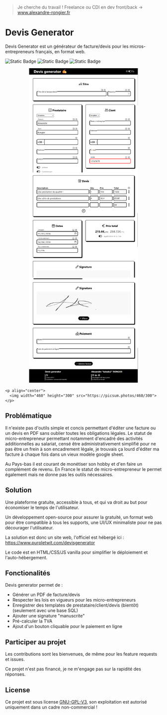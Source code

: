 > Je cherche du travail ! Freelance ou CDI en dev front/back -> www.alexandre-rongier.fr
# Devis Generator

Devis Generator est un générateur de facture/devis pour les micros-entrepreneurs français, en format web.

![Static Badge](https://img.shields.io/badge/Licencse-GPL_V3-red) ![Static Badge](https://img.shields.io/badge/__-vanilla-yellow?style=flat&logo=javascript) ![Static Badge](https://img.shields.io/badge/__-Node--Red-red?style=flat&logo=nodered&logoColor=%23ff0505)


<p align="center">
  <img width="350" height="335" src="https://raw.githubusercontent.com/tainalo2/devis_generator/main/image_for_readme_1.png">
  <img width="350" height="335" src="https://raw.githubusercontent.com/tainalo2/devis_generator/main/image_for_readme_2.png">
  <img width="350" height="335" src="https://raw.githubusercontent.com/tainalo2/devis_generator/main/image_for_readme_3.png">
</p>

```
<p align="center">
  <img width="460" height="300" src="https://picsum.photos/460/300">
</p>
```


## Problématique
Il n'existe pas d'outils simple et concis permettant d'éditer une facture ou un devis en PDF sans oublier toutes les obligations légales. Le statut de micro-entrepreneur permettant notamment d'encadré des activités additionnelles au salariat, censé être administrativement simplifié pour ne pas être un frein à son encadrement légale, je trouvais ça lourd d'éditer ma facture à chaque fois dans un vieux modèle google sheet.

Au Pays-bas il est courant de monétiser son hobby et d'en faire un complément de revenu. En France le statut de micro-entrepreneur le permet également mais ne donne pas les outils nécessaires.

## Solution
Une plateforme gratuite, accessible à tous, et qui va droit au but pour économiser le temps de l'utilisateur.

Un développement open-source pour assurer la gratuité, un format web pour être compatible à tous les supports, une UI/UX minimaliste pour ne pas décourager l'utilisateur.

La solution est donc un site web, l'officiel est hébergé ici : https://www.purpletwit.com/devisgenerator

Le code est en HTML/CSS/JS vanilla pour simplifier le déploiement et l'auto-hébergement.

## Fonctionalités

Devis generator permet de :
* Générer un PDF de facture/devis
* Respecter les lois en vigueurs pour les micro-entrepreneurs
* Enregistrer des templates de prestataire/client/devis (bientôt) (seulement avec une base SQL)
* Ajouter une signature "manuscrite"
* Pré-calculer la TVA
* Ajout d'un bouton cliquable pour le paiement en ligne

## Participer au projet

Les contributions sont les bienvenues, de même pour les feature requests et issues.

Ce projet n'est pas financé, je ne m'engage pas sur la rapidité des réponses.

## License
Ce projet est sous license [GNU-GPL-V3](https://www.gnu.org/licenses/gpl-3.0), son exploitation est autorisé uniquement dans un cadre non-commercial !
